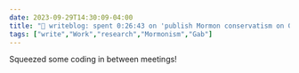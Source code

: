 ```yaml
---
date: 2023-09-29T14:30:09-04:00
title: "📝 writeblog: spent 0:26:43 on 'publish Mormon conservatism on Gab study'"
tags: ["write","Work","research","Mormonism","Gab"]
---
```

Squeezed some coding in between meetings!